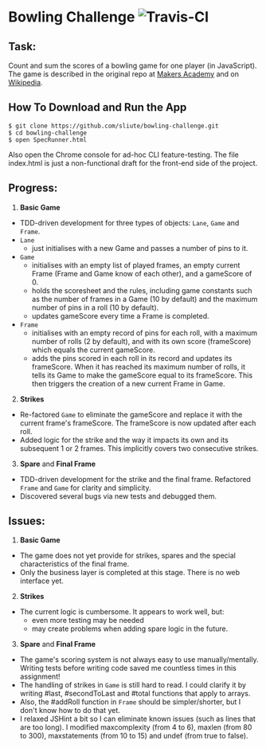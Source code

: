 
Bowling Challenge ![Travis-CI](https://travis-ci.org/sliute/bowling-challenge.svg?branch=master)
=================

Task:
-----

Count and sum the scores of a bowling game for one player (in JavaScript). The game is described in the original repo at [Makers Academy](https://github.com/makersacademy/bowling-challenge) and on [Wikipedia](http://en.wikipedia.org/wiki/Ten-pin_bowling).

How To Download and Run the App
-----

```
$ git clone https://github.com/sliute/bowling-challenge.git
$ cd bowling-challenge
$ open SpecRunner.html
```
Also open the Chrome console for ad-hoc CLI feature-testing. The file index.html is just a non-functional draft for the front-end side of the project.

Progress:
-----
1. __Basic Game__
  * TDD-driven development for three types of objects: `Lane`, `Game` and `Frame`.
  * `Lane`
    - just initialises with a new Game and passes a number of pins to it.
  * `Game`
    - initialises with an empty list of played frames, an empty current Frame (Frame and Game know of each other), and a gameScore of 0.
    - holds the scoresheet and the rules, including game constants such as the number of frames in a Game (10 by default) and the maximum number of pins in a roll (10 by default).
    - updates gameScore every time a Frame is completed.
  * `Frame`
    - initialises with an empty record of pins for each roll, with a maximum number of rolls (2 by default), and with its own score (frameScore) which equals the current gameScore.
    - adds the pins scored in each roll in its record and updates its frameScore. When it has reached its maximum number of rolls, it tells its Game to make the gameScore equal to its frameScore. This then triggers the creation of a new current Frame in Game.
2. __Strikes__
  * Re-factored `Game` to eliminate the gameScore and replace it with the current frame's frameScore. The frameScore is now updated after each roll.
  * Added logic for the strike and the way it impacts its own and its subsequent 1 or 2 frames. This implicitly covers two consecutive strikes.
3. __Spare__ and __Final Frame__
  * TDD-driven development for the strike and the final frame. Refactored `Frame` and `Game` for clarity and simplicity.
  * Discovered several bugs via new tests and debugged them.


Issues:
-----
1. __Basic Game__
  * The game does not yet provide for strikes, spares and the special characteristics of the final frame.
  * Only the business layer is completed at this stage. There is no web interface yet.
2. __Strikes__
  * The current logic is cumbersome. It appears to work well, but:
    - even more testing may be needed
    - may create problems when adding spare logic in the future.
3. __Spare__ and __Final Frame__
  * The game's scoring system is not always easy to use manually/mentally. Writing tests before writing code saved me countless times in this assignment!
  * The handling of strikes in `Game` is still hard to read. I could clarify it by writing #last, #secondToLast and #total functions that apply to arrays.
  * Also, the #addRoll function in `Frame` should be simpler/shorter, but I don't know how to do that yet.
  * I relaxed JSHint a bit so I can eliminate known issues (such as lines that are too long). I modified maxcomplexity (from 4 to 6), maxlen (from 80 to 300), maxstatements (from 10 to 15) and undef (from true to false).
